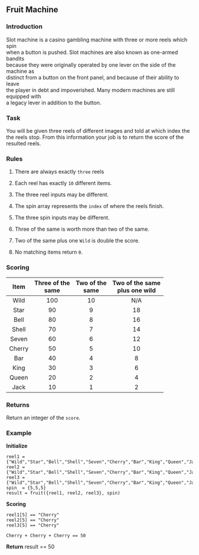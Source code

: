 ## Fruit Machine
### Introduction
Slot machine is a casino gambling machine with three or more reels which spin  
when a button is pushed. Slot machines are also known as one-armed bandits  
because they were originally operated by one lever on the side of the machine as  
distinct from a button on the front panel, and because of their ability to leave  
the player in debt and impoverished. Many modern machines are still equipped with  
a legacy lever in addition to the button.  

### Task
You will be given three reels of different images and told at which index the  
the reels stop. From this information your job is to return the score of the  
resulted reels.  

### Rules
1. There are always exactly `three` reels  

2. Each reel has exactly `10` different items.

3. The three reel inputs may be different.

4. The spin array represents the `index` of where the reels finish.

5. The three spin inputs may be different.

6. Three of the same is worth more than two of the same.

7. Two of the same plus one `Wild` is double the score.

8. No matching items return `0`.

### Scoring
 Item  |   Three of the   <br>same | Two of the<br> same | Two of the same<br> plus one wild|
:-----:|:-------------------------:|:-------------------:|:------------------------------:|
Wild   |100                        |10                   |N/A
Star   |90                         |9                    |18
Bell   |80                         |8                    |16
Shell  |70                         |7                    |14
Seven  |60                         |6                    |12
Cherry |50                         |5                    |10
Bar    |40                         |4                    |8
King   |30                         |3                    |6
Queen  |20                         |2                    |4
Jack   |10                         |1                    |2

### Returns
Return an integer of the `score`.

### Example
**Initialize**

    reel1 = {"Wild","Star","Bell","Shell","Seven","Cherry","Bar","King","Queen","Jack"}
    reel2 = {"Wild","Star","Bell","Shell","Seven","Cherry","Bar","King","Queen","Jack"}
    reel3 = {"Wild","Star","Bell","Shell","Seven","Cherry","Bar","King","Queen","Jack"}
    spin  = {5,5,5}
    result = fruit({reel1, reel2, reel3}, spin)

**Scoring**

    reel1[5] == "Cherry"
    reel2[5] == "Cherry"
    reel3[5] == "Cherry"
    
    Cherry + Cherry + Cherry == 50

**Return**
    result == 50
